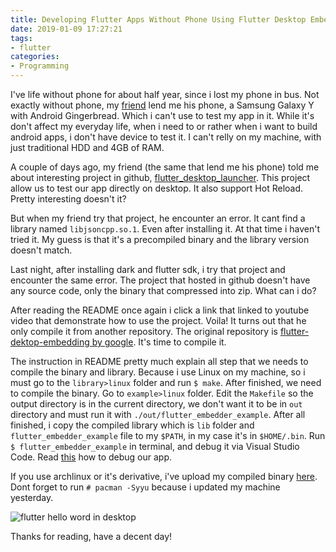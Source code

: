 ```yaml
---
title: Developing Flutter Apps Without Phone Using Flutter Desktop Embedder
date: 2019-01-09 17:27:21
tags:
- flutter
categories:
- Programming
---
```


I've life without phone for about half year, since i lost my phone in bus. Not exactly without phone, my [friend](https://github.com/drzln) lend me his phone, a Samsung Galaxy Y with Android Gingerbread. Which i can't use to test my app in it. While it's don't affect my everyday life, when i need to or rather when i want to build android apps, i don't have device to test it. I can't relly on my machine, with just traditional HDD and 4GB of RAM.

A couple of days ago, my friend (the same that lend me his phone) told me about interesting project in github, [flutter_desktop_launcher](https://github.com/putraxor/flutter_desktop_launcher). This project allow us to test our app directly on desktop. It also support Hot Reload. Pretty interesting doesn't it?

But when my friend try that project, he encounter an error. It cant find a library named `libjsoncpp.so.1`. Even after installing it. At that time i haven't tried it. My guess is that it's a precompiled binary and the library version doesn't match.

Last night, after installing dark and flutter sdk, i try that project and encounter the same error. The project that hosted in github doesn't have any source code, only the binary that compressed into zip. What can i do?

After reading the README once again i click a link that linked to youtube video that demonstrate how to use the project. Voila! It turns out that he only compile it from another repository. The original repository is [flutter-dektop-embedding by google](https://github.com/google/flutter-desktop-embedding). It's time to compile it.

The instruction in README pretty much explain all step that we needs to compile the binary and library. Because i use Linux on my machine, so i must go to the `library>linux` folder and run `$ make`. After finished, we need to compile the binary. Go to `example>linux` folder. Edit the `Makefile` so the output directory is in the current directory, we don't want it to be in `out` directory and must run it with `./out/flutter_embedder_example`. After all finished, i copy the compiled library which is `lib` folder and `flutter_embedder_example` file to my `$PATH`, in my case it's in `$HOME/.bin`. Run `$ flutter_embedder_example` in terminal, and debug it via Visual Studio Code. Read [this](https://github.com/google/flutter-desktop-embedding/blob/master/Debugging.md) how to debug our app.

If you use archlinux or it's derivative, i've upload my compiled binary [here](https://mega.nz/#!7cxUTQAa!gjQxwuamxnV3Isw7NdVIv54FfIx17qgWAOJXrNMQOD4). Dont forget to run `# pacman -Syyu` because i updated my machine yesterday.

![flutter hello word in desktop](/images/posts/flutter-desktop.png)

Thanks for reading, have a decent day!